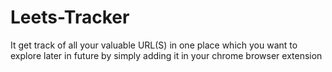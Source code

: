 # Leets-Tracker
It get track of all your valuable URL(S)  in one place which you want to explore later in future by simply adding it in your chrome browser extension
